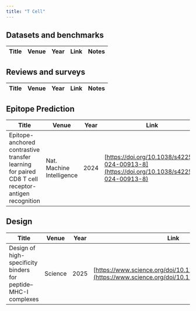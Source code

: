 ```yaml
---
title: "T Cell"
---
```


## Datasets and benchmarks

| Title | Venue | Year | Link | Notes |
| --- | --- | --- | --- | --- |

## Reviews and surveys

| Title | Venue | Year | Link | Notes |
| --- | --- | --- | --- | --- |

## Epitope Prediction

| Title | Venue | Year | Link | Notes |
| --- | --- | --- | --- | --- |
| Epitope-anchored contrastive transfer learning for paired CD8 T cell receptor-antigen recognition | Nat. Machine Intelligence | 2024 | [https://doi.org/10.1038/s42256-024-00913-8](https://doi.org/10.1038/s42256-024-00913-8) | |

## Design
| Title | Venue | Year | Link | Notes |
| --- | --- | --- | --- | --- |
| Design of high-specificity binders for peptide–MHC-I complexes | Science | 2025 | [https://www.science.org/doi/10.1126/science.adv0185](https://www.science.org/doi/10.1126/science.adv0185) |  |